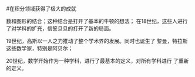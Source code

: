 #在积分领域获得了极大的成就

数和图形的结合；这种结合是打开了基本的牛顿的想法；
在18世纪，这些人进行了对学科的扩充，信誓旦旦的打开了新的局面。


19世纪，高斯以一人之力推动了整个学术界的发展。同时也诞生了
黎曼，特拉斯这些数学家，特别是阿贝尔；

20世纪，数学开始作为一种学科，进行了最基本的定义，对所有学科进行
了重新的定义。

